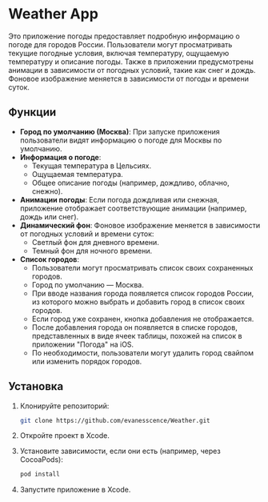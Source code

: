 # Weather App

Это приложение погоды предоставляет подробную информацию о погоде для городов России. Пользователи могут просматривать текущие погодные условия, включая температуру, ощущаемую температуру и описание погоды. Также в приложении предусмотрены анимации в зависимости от погодных условий, такие как снег и дождь. Фоновое изображение меняется в зависимости от погоды и времени суток.

## Функции

- **Город по умолчанию (Москва)**: При запуске приложения пользователи видят информацию о погоде для Москвы по умолчанию.
- **Информация о погоде**:
  - Текущая температура в Цельсиях.
  - Ощущаемая температура.
  - Общее описание погоды (например, дождливо, облачно, снежно).
- **Анимации погоды**: Если погода дождливая или снежная, приложение отображает соответствующие анимации (например, дождь или снег).
- **Динамический фон**: Фоновое изображение меняется в зависимости от погодных условий и времени суток:
  - Светлый фон для дневного времени.
  - Темный фон для ночного времени.
- **Список городов**:
  - Пользователи могут просматривать список своих сохраненных городов.
  - Город по умолчанию — Москва.
  - При вводе названия города появляется список городов России, из которого можно выбрать и добавить город в список своих городов.
  - Если город уже сохранен, кнопка добавления не отображается.
  - После добавления города он появляется в списке городов, представленных в виде ячеек таблицы, похожей на список в приложении "Погода" на iOS.
  - По необходимости, пользователи могут удалить город свайпом или изменить порядок городов.

## Установка

1. Клонируйте репозиторий:

    ```bash
    git clone https://github.com/evanesscence/Weather.git
    ```

2. Откройте проект в Xcode.

3. Установите зависимости, если они есть (например, через CocoaPods):

    ```bash
    pod install
    ```

4. Запустите приложение в Xcode.


